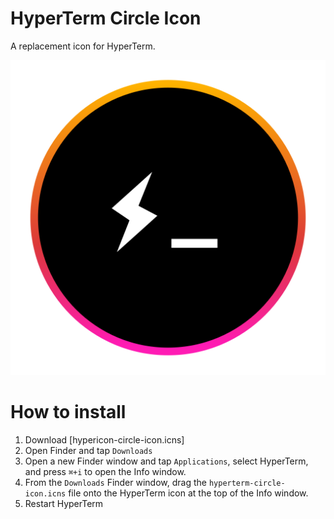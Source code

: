 # HyperTerm Circle Icon
A replacement icon for HyperTerm.

![HyperTerm Circle Icon](hyperterm-circle-icon.png)

# How to install
1. Download [hypericon-circle-icon.icns]
2. Open Finder and tap `Downloads`
3. Open a new Finder window and tap `Applications`, select HyperTerm, and press `⌘+i` to open the Info window.
4. From the `Downloads` Finder window, drag the `hyperterm-circle-icon.icns` file onto the HyperTerm icon at the top of the Info window.
5. Restart HyperTerm
